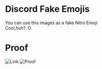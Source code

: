 # Discord Fake Emojis
You can use this images as a fake Nitro Emoji\
Cool,huh? :D
# Proof
![Link](https://balyedi.github.io/discord-fake-emojis/readme/link.png)
![Proof](https://balyedi.github.io/discord-fake-emojis/readme/proof.png)
